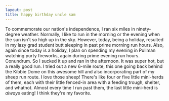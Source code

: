 ```yaml
---
layout: post
title: happy birthday uncle sam
---
```


To commemorate our nation's independence, I ran six miles in ninety-degree weather. Normally, I like to run in the morning or the evening when the sun isn't so high up in the sky. However, today, being a holiday, resulted in my lazy grad student butt sleeping in past prime morning run hours. Also, again since today is a holiday, I plan on spending my evening in Pullman watching purty fireworks, again during prime evening run hours. Conundrum. So I sucked it up and ran in the afternoon. It was super hot, but a really good run. I tried out a new 6-mile route, this one going back behind the Kibbie Dome on this awesome hill and also incorporating part of my sheep run route. I love those sheep! There's like four or five little mini-herds of them, each with their little fenced-in area with a feeding trough, shelter, and whatnot. Almost every time I run past them, the last little mini-herd is <i>always</i> eating! I think they're my favorite.
